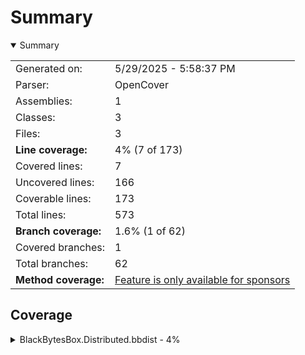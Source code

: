 # Summary
<details open><summary>Summary</summary>

|||
|:---|:---|
| Generated on: | 5/29/2025 - 5:58:37 PM |
| Parser: | OpenCover |
| Assemblies: | 1 |
| Classes: | 3 |
| Files: | 3 |
| **Line coverage:** | 4% (7 of 173) |
| Covered lines: | 7 |
| Uncovered lines: | 166 |
| Coverable lines: | 173 |
| Total lines: | 573 |
| **Branch coverage:** | 1.6% (1 of 62) |
| Covered branches: | 1 |
| Total branches: | 62 |
| **Method coverage:** | [Feature is only available for sponsors](https://reportgenerator.io/pro) |

</details>

## Coverage
<details><summary>BlackBytesBox.Distributed.bbdist - 4%</summary>

|**Name**|**Line**|**Branch**|
|:---|---:|---:|
|**BlackBytesBox.Distributed.bbdist**|**4%**|**1.6%**|
|BlackBytesBox.Distributed.bbdist.Services.CommandsServices.WhereCommandServ<br/>ice|0%|0%|
|BlackBytesBox.Distributed.bbdist.Services.OsVersionService|100%|50%|
|BlackBytesBox.Distributed.bbdist.Services.SolutionProjectService|0%|0%|

</details>
